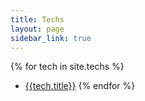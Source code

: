 ```yaml
---
title: Techs
layout: page
sidebar_link: true
---
```


{% for tech in site.techs %}
* [{{tech.title}}]({{tech.url}})
{% endfor %}
